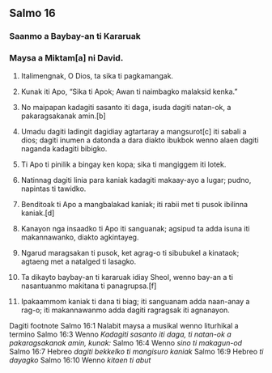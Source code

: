 Salmo 16
--------

### Saanmo a Baybay-an ti Kararuak

### Maysa a Miktam[a] ni David.

1. Italimengnak, O Dios, ta sika ti pagkamangak.
2. Kunak iti Apo, “Sika ti Apok;
   Awan ti naimbagko malaksid kenka.”

3. No maipapan kadagiti sasanto iti daga, isuda dagiti natan-ok, a pakaragsakanak amin.[b]

4. Umadu dagiti ladingit dagidiay agtartaray a mangsurot[c] iti sabali a dios;
   dagiti inumen a datonda a dara diakto ibukbok wenno alaen dagiti naganda kadagiti bibigko.

5. Ti Apo ti pinilik a bingay ken kopa;
   sika ti mangiggem iti lotek.
6. Natinnag dagiti linia para kaniak kadagiti makaay-ayo a lugar;
   pudno, napintas ti tawidko.

7. Benditoak ti Apo a mangbalakad kaniak;
   iti rabii met ti pusok ibilinna kaniak.[d]
8. Kanayon nga insaadko ti Apo iti sanguanak;
   agsipud ta adda isuna iti makannawanko, diakto agkintayeg.

9. Ngarud maragsakan ti pusok, ket agrag-o ti sibubukel a kinataok;
   agtaeng met a natalged ti lasagko.
10. Ta dikayto baybay-an ti kararuak idiay Sheol, wenno bay-an a ti nasantuanmo makitana ti panagrupsa.[f]

11. Ipakaammom kaniak ti dana ti biag;
    iti sanguanam adda naan-anay a rag-o;
    iti makannawanmo adda dagiti ragragsak iti agnanayon.

Dagiti footnote
Salmo 16:1 Nalabit maysa a musikal wenno liturhikal a termino
Salmo 16:3 Wenno *Kadagiti sasanto iti daga, ti natan-ok a pakaragsakanak amin, kunak:*
Salmo 16:4 Wenno *sino ti makagun-od*
Salmo 16:7 Hebreo *dagiti bekkelko ti mangisuro kaniak*
Salmo 16:9 Hebreo *ti dayagko*
Salmo 16:10 Wenno *kitaen ti abut*